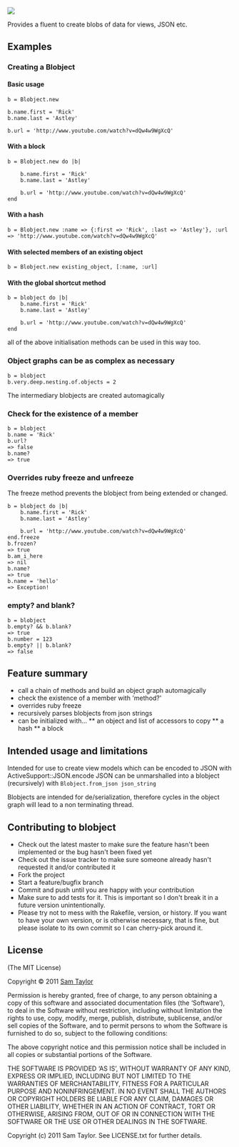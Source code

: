 ![](https://github.com/sjltaylor/blobject/raw/master/blobject.png)

Provides a fluent to create blobs of data for views, JSON etc.

## Examples

### Creating a Blobject

#### Basic usage 
	b = Blobject.new
	
	b.name.first = 'Rick'
	b.name.last = 'Astley'
	
	b.url = 'http://www.youtube.com/watch?v=dQw4w9WgXcQ'
	
#### With a block
	b = Blobject.new do |b|

		b.name.first = 'Rick'
		b.name.last = 'Astley'

		b.url = 'http://www.youtube.com/watch?v=dQw4w9WgXcQ'
	end

#### With a hash
	b = Blobject.new :name => {:first => 'Rick', :last => 'Astley'}, :url => 'http://www.youtube.com/watch?v=dQw4w9WgXcQ'
	
#### With selected members of an existing object
	b = Blobject.new existing_object, [:name, :url]

#### With the global shortcut method
	b = blobject do |b|
 		b.name.first = 'Rick'
		b.name.last = 'Astley'

		b.url = 'http://www.youtube.com/watch?v=dQw4w9WgXcQ'
	end

all of the above initialisation methods can be used in this way too.	    

### Object graphs can be as complex as necessary
  
	b = blobject
	b.very.deep.nesting.of.objects = 2

The intermediary blobjects are created automagically

### Check for the existence of a member
	b = blobject
	b.name = 'Rick'
	b.url?
	=> false
	b.name?
	=> true
	
### Overrides ruby freeze and unfreeze
The freeze method prevents the blobject from being extended or changed. 
	
	b = blobject do |b|
 		b.name.first = 'Rick'
		b.name.last = 'Astley'

		b.url = 'http://www.youtube.com/watch?v=dQw4w9WgXcQ'
	end.freeze
	b.frozen?
	=> true
	b.am_i_here 
	=> nil
	b.name?
	=> true
	b.name = 'hello'
	=> Exception!
	
### empty? and blank? 
  
	b = blobject
	b.empty? && b.blank?
	=> true
	b.number = 123
	b.empty? || b.blank?
	=> false
	          
## Feature summary

* call a chain of methods and build an object graph automagically
* check the existence of a member with 'method?'
* overrides ruby freeze
* recursively parses blobjects from json strings
* can be initialized with...
** an object and list of accessors to copy
** a hash
** a block

## Intended usage and limitations

Intended for use to create view models which can be encoded to JSON with ActiveSupport::JSON.encode
JSON can be unmarshalled into a blobject (recursively) with `Blobject.from_json json_string`

Blobjects are intended for de/serialization, therefore cycles in the object graph will lead to a non terminating thread.


## Contributing to blobject
 
* Check out the latest master to make sure the feature hasn't been implemented or the bug hasn't been fixed yet
* Check out the issue tracker to make sure someone already hasn't requested it and/or contributed it
* Fork the project
* Start a feature/bugfix branch
* Commit and push until you are happy with your contribution
* Make sure to add tests for it. This is important so I don't break it in a future version unintentionally.
* Please try not to mess with the Rakefile, version, or history. If you want to have your own version, or is otherwise necessary, that is fine, but please isolate to its own commit so I can cherry-pick around it.

## License

(The MIT License)

Copyright © 2011 [Sam Taylor](http://sjltaylor.com/)

Permission is hereby granted, free of charge, to any person obtaining a copy of this software and associated documentation files (the ‘Software’), to deal in the Software without restriction, including without limitation the rights to use, copy, modify, merge, publish, distribute, sublicense, and/or sell copies of the Software, and to permit persons to whom the Software is furnished to do so, subject to the following conditions:

The above copyright notice and this permission notice shall be included in all copies or substantial portions of the Software.

THE SOFTWARE IS PROVIDED ‘AS IS’, WITHOUT WARRANTY OF ANY KIND, EXPRESS OR IMPLIED, INCLUDING BUT NOT LIMITED TO THE WARRANTIES OF MERCHANTABILITY, FITNESS FOR A PARTICULAR PURPOSE AND NONINFRINGEMENT. IN NO EVENT SHALL THE AUTHORS OR COPYRIGHT HOLDERS BE LIABLE FOR ANY CLAIM, DAMAGES OR OTHER LIABILITY, WHETHER IN AN ACTION OF CONTRACT, TORT OR OTHERWISE, ARISING FROM, OUT OF OR IN CONNECTION WITH THE SOFTWARE OR THE USE OR OTHER DEALINGS IN THE SOFTWARE.

Copyright (c) 2011 Sam Taylor. See LICENSE.txt for
further details.

